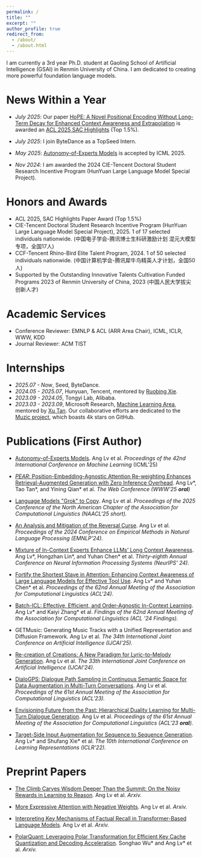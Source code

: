 ```yaml
---
permalink: /
title: ""
excerpt: ""
author_profile: true
redirect_from: 
  - /about/
  - /about.html
---
```


<span class='anchor' id='about-me'></span>

I am currently a 3rd year Ph.D. student at Gaoling School of Artificial Intelligence (GSAI) in Renmin University of China. I am dedicated to creating more powerful foundation language models.

# News Within a Year

- *July 2025*: Our paper [HoPE: A Novel Positional Encoding Without Long-Term Decay for Enhanced Context Awareness and Extrapolation](https://aclanthology.org/2025.acl-long.1123/) is awarded an [ACL 2025 SAC Highlights](https://2025.aclweb.org/program/awards/) (Top 1.5%).

- *July 2025*: I join ByteDance as a TopSeed Intern.

- *May 2025*: [Autonomy-of-Experts Models](https://arxiv.org/pdf/2501.13074) is accepted by ICML 2025.

- *Nov 2024*: I am awarded the 2024 CIE-Tencent Doctoral Student Research Incentive Program (HunYuan Large Language Model Special Project).

# Honors and Awards

- ACL 2025, SAC Highlights Paper Award (Top 1.5%)
- CIE-Tencent Doctoral Student Research Incentive Program (HunYuan Large Language Model Special Project), 2025. 1 of 17 selected individuals nationwide. (中国电子学会-腾讯博士生科研激励计划 混元大模型专项，全国17人)
- CCF-Tencent Rhino-Bird Elite Talent Program, 2024. 1 of 50 selected individuals nationwide. (中国计算机学会-腾讯犀牛鸟精英人才计划，全国50人)
- Supported by the Outstanding Innovative Talents Cultivation Funded Programs 2023 of Renmin University of
China, 2023 (中国人民大学拔尖创新人才)

# Academic Services
- Conference Reviewer: EMNLP & ACL (ARR Area Chair), ICML, ICLR, WWW, KDD
- Journal Reviewer: ACM TIST

# Internships
- *2025.07 - Now*, Seed, ByteDance.
- *2024.05 - 2025.07*, Hunyuan, Tencent, mentored by [Ruobing Xie](https://ruobingxie.github.io/).
- *2023.09 - 2024.05*, Tongyi Lab, Alibaba.
- *2023.03 - 2023.09*, Microsoft Research, [Machine Learning Area](https://www.microsoft.com/en-us/research/group/machine-learning-research-group/), mentored by [Xu Tan](https://scholar.google.co.jp/citations?user=tob-U1oAAAAJ&hl=en). Our collaborative efforts are dedicated to the [Muzic project](https://github.com/microsoft/muzic), which boasts 4k stars on GitHub.

# Publications (First Author)

- [Autonomy-of-Experts Models](https://icml.cc/virtual/2025/poster/46286). Ang Lv et al. *Proceedings of the 42nd International Conference on Machine Learning* (ICML'25)

- [*PEAR*: Position-Embedding-Agnostic Attention Re-weighting Enhances Retrieval-Augmented Generation with Zero Inference Overhead](https://dl.acm.org/doi/10.1145/3696410.3714795). Ang Lv\*, Tao Tan\*, and Yining Qian\* et al. *The Web Conference (WWW'25 **oral**)*

- [Language Models "Grok" to Copy](https://aclanthology.org/2025.naacl-short.61/). Ang Lv et al. *Proceedings of the 2025 Conference of the North American Chapter of the Association for Computational Linguistics (NAACL'25 short).*

- [An Analysis and Mitigation of the Reversal Curse](https://aclanthology.org/2024.emnlp-main.754/). Ang Lv et al. *Proceedings of the 2024 Conference on Empirical Methods in Natural Language Processing (EMNLP'24).*

- [Mixture of In-Context Experts Enhance LLMs’ Long Context Awareness](https://openreview.net/forum?id=RcPHbofiCN). Ang Lv\*, Hongzhan Lin\*, and Yuhan Chen\* et al. *Thirty-eighth Annual Conference on Neural Information Processing Systems (NeurIPS' 24).*

- [Fortify the Shortest Stave in Attention: Enhancing Context Awareness of Large Language Models for Effective Tool Use](https://aclanthology.org/2024.acl-long.601/). Ang Lv\* and Yuhan Chen\* et al. *Proceedings of the 62nd Annual Meeting of the Association for Computational Linguistics (ACL'24).*

- [Batch-ICL: Effective, Efficient, and Order-Agnostic In-Context Learning](https://aclanthology.org/2024.findings-acl.638/). Ang Lv\* and Kaiyi Zhang\* et al. *Findings of the 62nd Annual Meeting of the Association for Computational Linguistics (ACL '24 Findings).*

- GETMusic: Generating Music Tracks with a Unified Representation and Diffusion Framework. Ang Lv et al. *The 34th International Joint Conference on Artificial Intelligence (IJCAI'25).*

- [Re-creation of Creations: A New Paradigm for Lyric-to-Melody Generation](https://www.ijcai.org/proceedings/2024/0853). Ang Lv et al. *The 33th International Joint Conference on Artificial Intelligence (IJCAI'24).*

- [DialoGPS: Dialogue Path Sampling in Continuous Semantic Space for Data Augmentation in Multi-Turn Conversations](https://aclanthology.org/2023.acl-long.70/). Ang Lv et al. *Proceedings of the 61st Annual Meeting of the Association for Computational Linguistics (ACL'23).*

- [Envisioning Future from the Past: Hierarchical Duality Learning for Multi-Turn Dialogue Generation](https://aclanthology.org/2023.acl-long.407/). Ang Lv et al. *Proceedings of the 61st Annual Meeting of the Association for Computational Linguistics (ACL'23 **oral**).*

- [Target-Side Input Augmentation for Sequence to Sequence Generation](https://openreview.net/forum?id=pz1euXohm4H). Ang Lv\* and Shufang Xie\* et al. *The 10th International Conference on Learning Representations (ICLR'22).*

# Preprint Papers

- [The Climb Carves Wisdom Deeper Than the Summit: On the Noisy Rewards in Learning to Reason](https://arxiv.org/pdf/2505.22653). Ang Lv et al. *Arxiv.*

- [More Expressive Attention with Negative Weights](https://arxiv.org/pdf/2411.07176). Ang Lv et al. *Arxiv.*

- [Interpreting Key Mechanisms of Factual Recall in Transformer-Based Language Models](https://arxiv.org/pdf/2403.19521). Ang Lv et al. *Arxiv.*

- [PolarQuant: Leveraging Polar Transformation for Efficient Key Cache Quantization and Decoding Acceleration](https://www.arxiv.org/pdf/2502.00527). Songhao Wu\* and Ang Lv\* et al. *Arxiv.*
